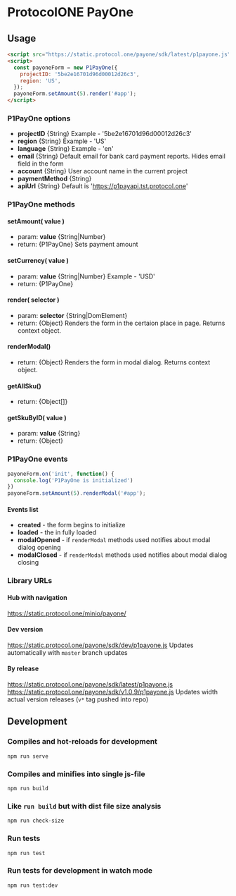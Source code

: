 # ProtocolONE PayOne

## Usage
```html
<script src="https://static.protocol.one/payone/sdk/latest/p1payone.js"></script>
<script>
  const payoneForm = new P1PayOne({
    projectID: '5be2e16701d96d00012d26c3',
    region: 'US',
  });
  payoneForm.setAmount(5).render('#app');
</script>
```

### P1PayOne options
- **projectID** {String} Example - '5be2e16701d96d00012d26c3'
- **region** {String} Example - 'US'
- **language** {String} Example - 'en'
- **email** {String} Default email for bank card payment reports. Hides email field in the form
- **account** {String} User account name in the current project
- **paymentMethod** {String}
- **apiUrl** {String} Default is 'https://p1payapi.tst.protocol.one'

### P1PayOne methods
#### setAmount( value )
- param: **value** {String|Number}
- return: {P1PayOne}
Sets payment amount

#### setCurrency( value )
- param: **value** {String|Number} Example - 'USD'
- return: {P1PayOne}

#### render( selector )
- param: **selector** {String|DomElement}
- return: {Object}
Renders the form in the certaion place in page. 
Returns context object.

#### renderModal()
- return: {Object}
Renders the form in modal dialog.
Returns context object.

#### getAllSku()
- return: {Object[]}

#### getSkuByID( value )
- param: **value** {String}
- return: {Object}

### P1PayOne events
```js
payoneForm.on('init', function() {
  console.log('P1PayOne is initialized')
})
payoneForm.setAmount(5).renderModal('#app');
```
#### Events list
- **created** - the form begins to initialize
- **loaded** - the in fully loaded
- **modalOpened** - if `renderModal` methods used notifies about modal dialog opening
- **modalClosed** - if `renderModal` methods used notifies about modal dialog closing


### Library URLs
#### Hub with navigation
https://static.protocol.one/minio/payone/

#### Dev version
https://static.protocol.one/payone/sdk/dev/p1payone.js
Updates automatically with `master` branch updates

#### By release
https://static.protocol.one/payone/sdk/latest/p1payone.js
https://static.protocol.one/payone/sdk/v1.0.9/p1payone.js
Updates width actual version releases (`v*` tag pushed into repo)

## Development

### Compiles and hot-reloads for development
```
npm run serve
```

### Compiles and minifies into single js-file
```
npm run build
```

### Like `run build` but with dist file size analysis
```
npm run check-size
```

### Run tests
```
npm run test
```

### Run tests for development in watch mode 
```
npm run test:dev
```

